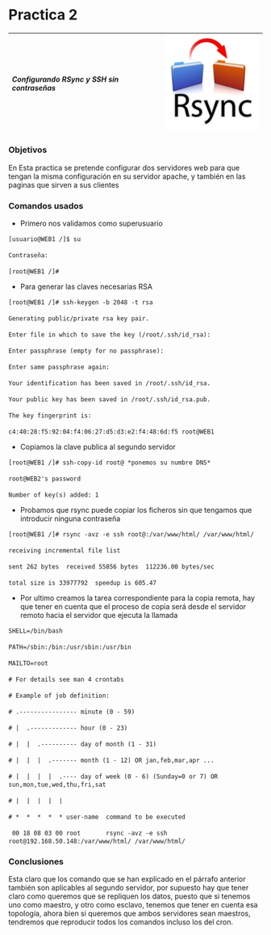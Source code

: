Practica 2
==========
|*Configurando RSync y SSH sin contraseñas*|![Logotipo](rsync.jpg)|
|:-----------------------------------------|---------------------:|

### Objetivos
En Esta practica se pretende configurar dos servidores web para que tengan la misma configuración en su servidor apache, y también en las paginas que sirven a sus clientes

### Comandos usados
* Primero nos validamos como superusuario <br />
<pre><code>[usuario@WEB1 /]$ su<br />
Contraseña: <br />
[root@WEB1 /]# <br /></code></pre>

* Para generar las claves necesarias RSA <br />
<pre><code>[root@WEB1 /]# ssh-keygen -b 2048 -t rsa <br />
Generating public/private rsa key pair. <br />
Enter file in which to save the key (/root/.ssh/id_rsa):<br />
Enter passphrase (empty for no passphrase): <br />
Enter same passphrase again: <br />
Your identification has been saved in /root/.ssh/id_rsa. <br />
Your public key has been saved in /root/.ssh/id_rsa.pub. <br />
The key fingerprint is: <br />
c4:40:28:f5:92:04:f4:06:27:d5:d3:e2:f4:48:6d:f5 root@WEB1 <br /></code></pre>

* Copiamos la clave publica al segundo servidor <br />
<pre><code>[root@WEB1 /]# ssh-copy-id root@<WEB2> *ponemos su numbre DNS* <br />
root@WEB2's password  <br />
Number of key(s) added: 1 <br /></code></pre>

* Probamos que rsync puede copiar los ficheros sin que tengamos que introducir ninguna contraseña <br />
<pre><code>[root@WEB1 /]# rsync -avz -e ssh root@<WEB2>:/var/www/html/ /var/www/html/ <br />
receiving incremental file list <br />
sent 262 bytes  received 55856 bytes  112236.00 bytes/sec <br />
total size is 33977792  speedup is 605.47 <br /></code></pre>

* Por ultimo creamos la tarea correspondiente para la copia remota, hay que tener en cuenta que el proceso de copia será desde el servidor remoto hacia el servidor que ejecuta la llamada <br />
<pre><code>SHELL=/bin/bash <br />
PATH=/sbin:/bin:/usr/sbin:/usr/bin <br />
MAILTO=root <br />
# For details see man 4 crontabs <br />
# Example of job definition: <br />
# .---------------- minute (0 - 59) <br />
# |  .------------- hour (0 - 23) <br />
# |  |  .---------- day of month (1 - 31) <br />
# |  |  |  .------- month (1 - 12) OR jan,feb,mar,apr ... <br />
# |  |  |  |  .---- day of week (0 - 6) (Sunday=0 or 7) OR sun,mon,tue,wed,thu,fri,sat <br />
# |  |  |  |  | <br />
# *  *  *  *  * user-name  command to be executed <br />
 00 18 08 03 00 root       rsync -avz -e ssh root@192.168.50.148:/var/www/html/ /var/www/html/ </code></pre>

### Conclusiones
Esta claro que los comando que se han explicado en el párrafo anterior también son aplicables al segundo servidor, por supuesto hay que tener claro como queremos que se repliquen los datos, puesto que si tenemos uno como maestro, y otro como esclavo, tenemos que tener en cuenta esa topología, ahora bien si queremos que ambos servidores sean maestros, tendremos que reproducir todos los comandos incluso los del cron. 
<!--
![Imagen de Prueba](/resources/prueba.jpg = 100x50)
-->